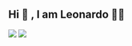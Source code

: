 
<h2>Hi 👋 , I am Leonardo 👨‍💻 </h2> 

<img src="https://img.shields.io/badge/LinkedIn-0077B5?style=for-the-badge&logo=linkedin&logoColor=white" display="inline-block">

<img src="https://img.shields.io/badge/Instagram-E4405F?style=for-the-badge&logo=instagram&logoColor=white" display="inline-block">

 
